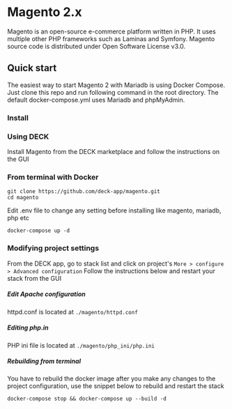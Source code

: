 # Magento 2.x

Magento is an open-source e-commerce platform written in PHP. It uses multiple other PHP frameworks such as Laminas and Symfony. Magento source code is distributed under Open Software License v3.0.


## Quick start

The easiest way to start Magento 2 with Mariadb is using Docker Compose. Just clone this repo and run following command in the root directory. The default docker-compose.yml uses Mariadb and phpMyAdmin.

### Install

### Using DECK

Install Magento from the DECK marketplace and follow the instructions on the GUI

### From terminal with Docker

```
git clone https://github.com/deck-app/magento.git
cd magento
```
Edit .env file to change any setting before installing like magento, mariadb, php etc
```
docker-compose up -d
```

### Modifying project settings

From the DECK app, go to stack list and click on project's `More > configure > Advanced configuration` Follow the instructions below and restart your stack from the GUI

##### Edit Apache configuration
httpd.conf is located at `./magento/httpd.conf `

##### Editing php.in
PHP ini file is located at `./magento/php_ini/php.ini`


##### Rebuilding from terminal

You have to rebuild the docker image after you make any changes to the project configuration, use the snippet below to rebuild and restart the stack

```
docker-compose stop && docker-compose up --build -d
```

